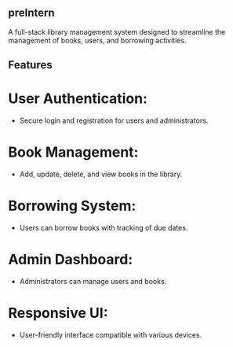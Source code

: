 ## preIntern
A full-stack library management system designed to streamline the management of books, users, and borrowing activities.

## Features
# User Authentication: 
- Secure login and registration for users and administrators.

# Book Management: 
- Add, update, delete, and view books in the library.

# Borrowing System: 
- Users can borrow books with tracking of due dates.

# Admin Dashboard: 
- Administrators can manage users and books.

# Responsive UI: 
- User-friendly interface compatible with various devices.
  
